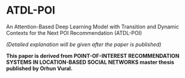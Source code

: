 # ATDL-POI
An Attention-Based Deep Learning Model with Transition and Dynamic Contexts for the Next POI Recommendation (ATDL-POI)

*(Detailed explanation will be given after the paper is published)*

**This paper is derived from POINT-OF-INTEREST RECOMMENDATION SYSTEMS IN LOCATION-BASED SOCIAL NETWORKS  master thesis published by Orhun Vural.**
